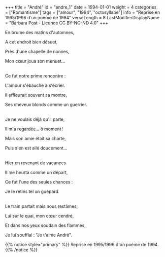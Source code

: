 +++
title = "André"
id = "andre_1"
date = 1994-01-01
weight = 4
categories = ["Romantisme"]
tags = ["amour", "1994", "octosyllabe"]
info = "Reprise en 1995/1996 d'un poème de 1994"
verseLength = 8
LastModifierDisplayName = "Barbara Post - Licence CC BY-NC-ND 4.0"
+++

En brume des matins d'automnes,

A cet endroit bien désuet,

Près d'une chapelle de nonnes,

Mon cœur joua son menuet...

 \
Ce fut notre prime rencontre :

L'amour s'ébauche à s'écrier.

Il effleurait souvent sa montre,

Ses cheveux blonds comme un guerrier.

 \
Je ne voulais déjà qu'il parte,

Il m'a regardée... ô moment !

Mais son amie était sa charte,

Puis s'en est allé doucement...

 \
Hier en revenant de vacances

Il me heurta comme un départ,

Ce fut l'une des seules chances :

Je le retins tel un guépard.

 \
Le train partait mais nous restâmes,

Lui sur le quai, mon cœur cendré,

Et dans nos yeux soudain des flammes,

Je lui soufflai : "Je t'aime André".

{{% notice style="primary" %}}
Reprise en 1995/1996 d'un poème de 1994.
{{% /notice %}}
